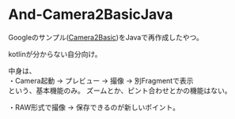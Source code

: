 # And-Camera2BasicJava
Googleのサンプル([Camera2Basic](https://github.com/android/camera-samples/tree/main/Camera2Basic))をJavaで再作成したやつ。

kotlinが分からない自分向け。

中身は、<br/>
・Camera起動 → プレビュー → 撮像 → 別Fragmentで表示<br/>
という、基本機能のみ。
ズームとか、ピント合わせとかの機能はない。

・RAW形式で撮像 → 保存できるのが新しいポイント。
